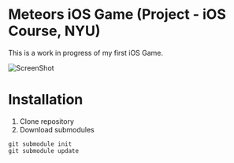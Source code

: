 Meteors iOS Game (Project - iOS Course, NYU)
=====================

This is a work in progress of my first iOS Game.

![ScreenShot](https://dl.dropbox.com/u/2510968/meteors-game.png)

# Installation 

1. Clone repository
2. Download submodules

```
git submodule init
git submodule update
```
